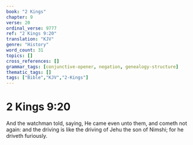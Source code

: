 ```yaml
---
book: "2 Kings"
chapter: 9
verse: 20
ordinal_verse: 9777
ref: "2 Kings 9:20"
translation: "KJV"
genre: "History"
word_count: 31
topics: []
cross_references: []
grammar_tags: [conjunctive-opener, negation, genealogy-structure]
thematic_tags: []
tags: ["Bible","KJV","2-Kings"]
---
```


# 2 Kings 9:20

And the watchman told, saying, He came even unto them, and cometh not again: and the driving is like the driving of Jehu the son of Nimshi; for he driveth furiously.
